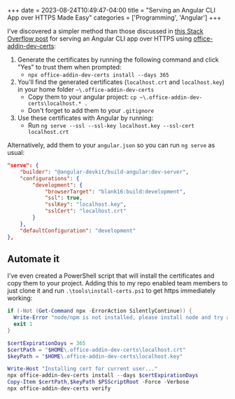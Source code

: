 +++
date = 2023-08-24T10:49:47-04:00
title = "Serving an Angular CLI App over HTTPS Made Easy"
categories = ['Programming', 'Angular']
+++

I've discovered a simpler method than those discussed in [this Stack Overflow post](https://stackoverflow.com/questions/39210467/get-angular-cli-to-ng-serve-over-https) for serving an Angular CLI app over HTTPS using [office-addin-dev-certs](https://www.npmjs.com/package/office-addin-dev-certs):

1. Generate the certificates by running the following command and click "Yes" to trust them when prompted:
   - `npx office-addin-dev-certs install --days 365`
2. You'll find the generated certificates (`localhost.crt` and `localhost.key`) in your home folder `~\.office-addin-dev-certs`
   - Copy them to your angular project: `cp ~\.office-addin-dev-certs\localhost.* .`
   - Don't forget to add them to your `.gitignore`
3. Use these certificates with Angular by running:
   - Run `ng serve --ssl --ssl-key localhost.key --ssl-cert localhost.crt`

Alternatively, add them to your `angular.json` so you can run `ng serve` as usual:

```json
"serve": {
    "builder": "@angular-devkit/build-angular:dev-server",
    "configurations": {
        "development": {
            "browserTarget": "blank16:build:development",
            "ssl": true,
            "sslKey": "localhost.key",
            "sslCert": "localhost.crt"
        }
    },
    "defaultConfiguration": "development"
},
```

## Automate it

I've even created a PowerShell script that will install the certificates and copy them to your project. Adding this to my repo enabled team members to just clone it and run `.\tools\install-certs.ps1` to get https immediately working:

```powershell
if (-Not (Get-Command npx -ErrorAction SilentlyContinue)) {
  Write-Error "node/npm is not installed, please install node and try again..."
  exit 1
}

$certExpirationDays = 365
$certPath = "$HOME\.office-addin-dev-certs\localhost.crt"
$keyPath = "$HOME\.office-addin-dev-certs\localhost.key"

Write-Host "Installing cert for current user..."
npx office-addin-dev-certs install --days $certExpirationDays
Copy-Item $certPath,$keyPath $PSScriptRoot -Force -Verbose
npx office-addin-dev-certs verify
```

